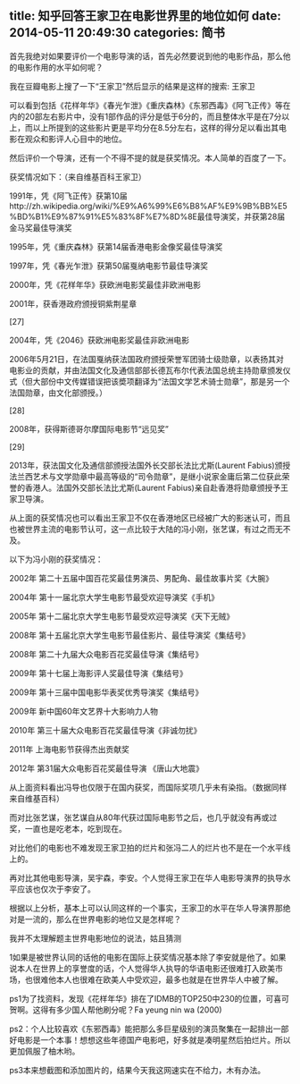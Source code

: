 title: 知乎回答王家卫在电影世界里的地位如何
date: 2014-05-11 20:49:30
categories: 简书
  --- 


首先我绝对如果要评价一个电影导演的话，首先必然要说到他的电影作品，那么他的电影作用的水平如何呢？  


我在豆瓣电影上搜了一下“王家卫”然后显示的结果是这样的搜索: 王家卫

可以看到包括《花样年华》《春光乍泄》《重庆森林》《东邪西毒》《阿飞正传》等在内的20部左右影片中，没有1部作品的评分是低于6分的，而且整体水平是在7分以上，而以上所提到的这些影片更是平均分在8.5分左右，这样的得分足以看出其电影在观众和影评人心目中的地位。

然后评价一个导演，还有一个不得不提的就是获奖情况。本人简单的百度了一下。

获奖情况如下：（来自维基百科王家卫）

 1991年，凭《阿飞正传》获第10届http://zh.wikipedia.org/wiki/%E9%A6%99%E6%B8%AF%E9%9B%BB%E5%BD%B1%E9%87%91%E5%83%8F%E7%8D%8E最佳导演奖，并获第28届金马奖最佳导演奖

 1995年，凭《重庆森林》获第14届香港电影金像奖最佳导演奖

 1997年，凭《春光乍泄》获第50届戛纳电影节最佳导演奖

 2000年，凭《花样年华》获欧洲电影奖最佳非欧洲电影

 2001年，获香港政府颁授铜紫荆星章

 [27]

 2004年，凭《2046》获欧洲电影奖最佳非欧洲电影

 2006年5月21日，在法国戛纳获法国政府颁授荣誉军团骑士级勋章，以表扬其对电影业的贡献，并由法国文化及通信部部长德瓦布尔代表法国总统主持勋章颁发仪式（但大部份中文传媒错误把该奬项翻译为“法国文学艺术骑士勋章”，那是另一个法国勋章，由文化部颁授。）

 [28]

 2008年，获得斯德哥尔摩国际电影节“远见奖”

 [29]

 2013年，获法国文化及通信部颁授法国外长交部长法比尤斯(Laurent Fabius)颁授法兰西艺术与文学勋章中最高等级的“司令勋章”，是继小说家金庸后第二位获此荣誉的香港人。法国外交部长法比尤斯(Laurent Fabius)亲自赴香港将勋章颁授予王家卫导演。

从上面的获奖情况也可以看出王家卫不仅在香港地区已经被广大的影迷认可，而且也被世界主流的电影节认可，这一点比较于大陆的冯小刚，张艺谋，有过之而无不及。

以下为冯小刚的获奖情况：

 2002年 第二十五届中国百花奖最佳男演员、男配角、最佳故事片奖《大腕》

 2004年 第十一届北京大学生电影节最受欢迎导演奖《手机》

 2005年 第十二届北京大学生电影节最受欢迎导演奖《天下无贼》

 2008年 第十五届北京大学生电影节最佳影片、最佳导演奖《集结号》

 2008年 第二十九届大众电影百花奖最佳导演《集结号》

 2009年 第十七届上海影评人奖最佳导演《集结号》

 2009年 第十三届中国电影华表奖优秀导演奖《集结号》

 2009年 新中国60年文艺界十大影响力人物

 2010年 第三十届大众电影百花奖最佳导演《非诚勿扰》

 2011年 上海电影节获得杰出贡献奖

 2012年 第31届大众电影百花奖最佳导演 《唐山大地震》

从上面资料看出冯导也仅限于在国内获奖，而国际奖项几乎未有染指。（数据同样来自维基百科）

而对比张艺谋，张艺谋自从80年代获过国际电影节之后，也几乎就没有再或过奖，一直也是吃老本，吃到现在。

对比他们的电影也不难发现王家卫拍的烂片和张冯二人的烂片也不是在一个水平线上的。

再对比其他电影导演，吴宇森，李安。个人觉得王家卫在华人电影导演界的执导水平应该也仅次于李安了。

根据以上分析，基本上可以认同这样的一个事实，王家卫的水平在华人导演界那绝对是一流的，那么在世界电影的地位又是怎样呢？

我并不太理解题主世界电影地位的说法，姑且猜测

1如果是被世界认同的话他的电影在国际上获奖情况基本除了李安就是他了。如果说本人在世界上的享誉度的话，个人觉得华人执导的华语电影还很难打入欧美市场，也很难他本人也很难在欧美人中受欢迎，最多也就是在世界华人中被了解。

ps1为了找资料，发现《花样年华》排在了IDMB的TOP250中230的位置，可喜可贺啊。这得有多少国人帮他刷分呢？Fa yeung nin wa (2000)

ps2：个人比较喜欢《东邪西毒》能把那么多巨星级别的演员聚集在一起排出一部好电影是一个本事！想想这些年德国产电影吧，好多就是凑明星然后拍烂片。所以更加佩服了柚木哟。

ps3本来想截图和添加图片的，结果今天我这网速实在不给力，木有办法。

